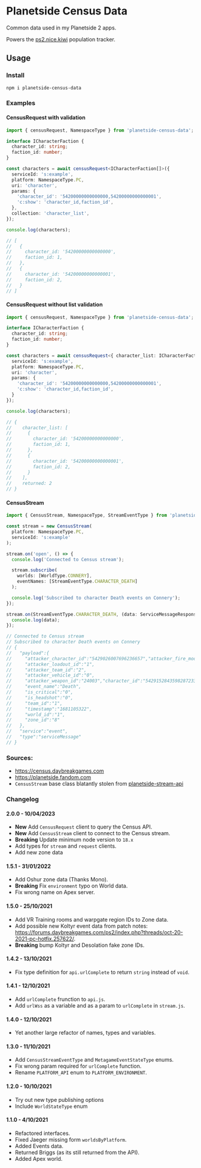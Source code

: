 # Planetside Census Data

Common data used in my Planetside 2 apps.

Powers the [ps2.nice.kiwi](https://ps2.nice.kiwi) population tracker.

## Usage

### Install

```bash
npm i planetside-census-data
```

### Examples

#### CensusRequest with validation

```ts
import { censusRequest, NamespaceType } from 'planetside-census-data';

interface ICharacterFaction {
  character_id: string;
  faction_id: number;
}

const characters = await censusRequest<ICharacterFaction[]>({
  serviceId: 's:example',
  platform: NamespaceType.PC,
  uri: 'character',
  params: {
    'character_id': '54200000000000000,54200000000000001',
    'c:show': 'character_id,faction_id',
  },
  collection: 'character_list',
});

console.log(characters);

// [
//   {
//     character_id: '54200000000000000',
//     faction_id: 1,
//   },
//   {
//     character_id: '54200000000000001',
//     faction_id: 2,
//   }
// ]
```

#### CensusRequest without list validation

```ts
import { censusRequest, NamespaceType } from 'planetside-census-data';

interface ICharacterFaction {
  character_id: string;
  faction_id: number;
}

const characters = await censusRequest<{ character_list: ICharacterFaction[], returned: number }>({
  serviceId: 's:example',
  platform: NamespaceType.PC,
  uri: 'character',
  params: {
    'character_id': '54200000000000000,54200000000000001',
    'c:show': 'character_id,faction_id',
  }
});

console.log(characters);

// {
//    character_list: [
//      {
//        character_id: '54200000000000000',
//        faction_id: 1,
//      },
//      {
//        character_id: '54200000000000001',
//        faction_id: 2,
//      }
//    ],
//    returned: 2
// }
```

#### CensusStream

```ts
import { CensusStream, NamespaceType, StreamEventType } from 'planetside-census-data';

const stream = new CensusStream(
  platform: NamespaceType.PC,
  serviceId: 's:example'
);

stream.on('open', () => {
  console.log('Connected to Census stream');

  stream.subscribe(
    worlds: [WorldType.CONNERY],
    eventNames: [StreamEventType.CHARACTER_DEATH]
  );

  console.log('Subscribed to character Death events on Connery');
});

stream.on(StreamEventType.CHARACTER_DEATH, (data: ServiceMessageResponse<DeathPayload>) => {
  console.log(data);
});

// Connected to Census stream
// Subscribed to character Death events on Connery
// {
//   "payload":{
//     "attacker_character_id":"5429026007696236657","attacker_fire_mode_id":"24103",
//     "attacker_loadout_id":"1",
//     "attacker_team_id":"2",
//     "attacker_vehicle_id":"0",
//     "attacker_weapon_id":"24003","character_id":"5429152843598287233","character_loadout_id":"32",
//     "event_name":"Death",
//     "is_critical":"0",
//     "is_headshot":"0",
//     "team_id":"1",
//     "timestamp":"1681105322",
//     "world_id":"1",
//     "zone_id":"8"
//   },
//   "service":"event",
//   "type":"serviceMessage"
// }

```

### Sources:

- https://census.daybreakgames.com
- https://planetside.fandom.com
- `CensusStream` base class blatantly stolen from [planetside-stream-api](https://github.com/Planetside-Community-Devs/planetside-stream-api)

### Changelog

#### 2.0.0 - 10/04/2023

- **New** Add `CensusRequest` client to query the Census API.
- **New** Add `CensusStream` client to connect to the Census stream.
- **Breaking** Update minimum node version to `18.x`
- Add types for `stream` and `request` clients.
- Add new zone data

#### 1.5.1 - 31/01/2022

- Add Oshur zone data (Thanks Mono).
- **Breaking** Fix `environment` typo on World data.
- Fix wrong name on Apex server.

#### 1.5.0 - 25/10/2021

- Add VR Training rooms and warpgate region IDs to Zone data.
- Add possible new Koltyr event data from patch notes: https://forums.daybreakgames.com/ps2/index.php?threads/oct-20-2021-pc-hotfix.257622/.
- **Breaking** bump Koltyr and Desolation fake zone IDs.

#### 1.4.2 - 13/10/2021

- Fix type definition for `api.urlComplete` to return `string` instead of `void`.

#### 1.4.1 - 12/10/2021

- Add `urlComplete` frunction to `api.js`.
- Add `urlWss` as a variable and as a param to `urlComplete` in `stream.js`.

#### 1.4.0 - 12/10/2021

- Yet another large refactor of names, types and variables.

#### 1.3.0 - 11/10/2021

- Add `CensusStreamEventType` and `MetagameEventStateType` enums.
- Fix wrong param required for `urlComplete` function.
- Rename `PLATFORM_API` enum to `PLATFORM_ENVIRONMENT`.

#### 1.2.0 - 10/10/2021

- Try out new type publishing options
- Include `WorldStateType` enum

#### 1.1.0 - 4/10/2021

- Refactored interfaces.
- Fixed Jaeger missing form `worldsByPlatform`.
- Added Events data.
- Returned Briggs (as its still returned from the API).
- Added Apex world.
